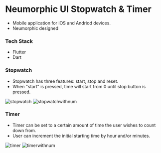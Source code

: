 # Neumorphic UI Stopwatch & Timer
* Mobile application for iOS and Andriod devices.
* Neumorphic designed

### Tech Stack
* Flutter
* Dart


### Stopwatch

* Stopwatch has three features: start, stop and reset.
* When "start" is pressed, time will start from 0 until stop button is pressed.

![stopwatch](https://user-images.githubusercontent.com/35230852/85907593-dd27c480-b7c6-11ea-9e84-fd8b51b4d509.png)
![stopwatchwithnum](https://user-images.githubusercontent.com/35230852/85907595-def18800-b7c6-11ea-8f42-1fa805d0c0c8.png)


### Timer

* Timer can be set to a certain amount of time the user wishes to count down from.
* User can increment the initial starting time by hour and/or minutes.

![timer](https://user-images.githubusercontent.com/35230852/85907581-d0a36c00-b7c6-11ea-831a-5e04ac98324b.png)
![timerwithnum](https://user-images.githubusercontent.com/35230852/85907589-dac56a80-b7c6-11ea-880e-9b7c28e702f4.png)
